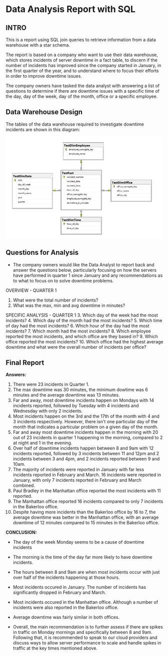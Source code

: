 # Data Analysis Report with SQL

## INTRO
This is a report using SQL join queries to retrieve information from a data warehouse with a star schema. 

The report is based on a company who want to use their data warehouse, which stores incidents of server downtime in a fact table, to discern if the number of incidents has improved since the company started in January, in the first quarter of the year, and to understand where to focus their efforts in order to improve downtime issues.

The company owners have tasked the data analyst with answering a list of questions to determine if there are downtime issues with a specific time of the day, day of the week, day of the month, office or a specific employee.

## Data Warehouse Design
The tables of the data warehouse required to investigate downtime incidents are shown in this diagram:

![Data Warehouse Test Tables](https://github.com/richardgourley/data-analysis-report-with-sql/raw/main/data_warehouse_test_tables.png)

## Questions for Analysis
- The company owners would like the Data Analyst to report back and answer the questions below, particularly focusing on how the servers have performed in quarter 1 since January and any recommendations as to what to focus on to solve downtime problems.

OVERVIEW - QUARTER 1
1. What were the total number of incidents?
2. What was the max, min and avg downtime in minutes?

SPECIFIC ANALYSIS - QUARTER 1
3. Which day of the week had the most incidents?
4. Which day of the month had the most incidents?
5. Which time of day had the most incidents?
6. Which hour of the day had the most incidents?
7. Which month had the most incidents?
8. Which employee reported the most incidents, and which office are they based in?
9. Which office reported the most incidents?
10. Which office had the highest average downtime and what were the overall number of incidents per office?

## Final Report

**Answers:**
1. There were 23 incidents in Quarter 1.
2. The max downtime was 30 minutes, the minimum dowtime was 6 minutes and the average downtime was 13 minutes.
3. Far and away, most downtime incidents happen on Mondays with 14 incidents reported, followed by Tuesday with 4 incidents 
and Wednesday with only 2 incidents.
4. Most incidents happen on the 3rd and the 17th of the month with 4 and 3 incidents respectively. However, there isn't 
one particular day of the month that indicates a particular problem on a given day of the month.
5. Far and away most downtime incidents happen in the morning with 20 out of 23 incidents in quarter 1 happening in the 
morning, compared to 2 at night and 1 in the evening.
6. Over half of downtime incidents happen between 8 and 9am with 12 incidents reported, followed by 3 incidents between 11 
and 12pm and 2 incidents between 3 and 4pm, and 2 incidents reported between 9 and 10am.
7. The majority of incidents were reported in January with far less incidents reported in February and March.  16 incidents
were reported in January, with only 7 incidents reported in February and March combined.
8. Paul Bradley in the Manhattan office reported the most incidents with 11 reported.
9. The Manhattan office reported 16 incidents compared to only 7 incidents in the Bakerloo office.
10. Despite having more incidents than the Bakerloo office by 16 to 7, the average downtime was better in the Manhattan 
office, with an average downtime of 12 minutes compared to 15 minutes in the Bakerloo office.

**CONCLUSION:**
- The day of the week Monday seems to be a cause of downtime incidents
- The morning is the time of the day far more likely to have downtime incidents.
- The hours between 8 and 9am are when most incidents occur with just over half of the incidents happening at those hours.
- Most incidents occured in January. The number of incidents has significantly dropped in February and March.
- Most incidents occured in the Manhattan office.  Although a number of incidents were also reported in the Bakerloo office.
- Average downtime was fairly similar in both offices.

- Overall, the main recommendation is to further assess if there are spikes in traffic on Monday mornings and specifically between 8 and 9am. Following that, it is recommended to speak to our cloud providers and discuss ways to allow server performance to scale and handle spikes in traffic at the key times mentioned above.



